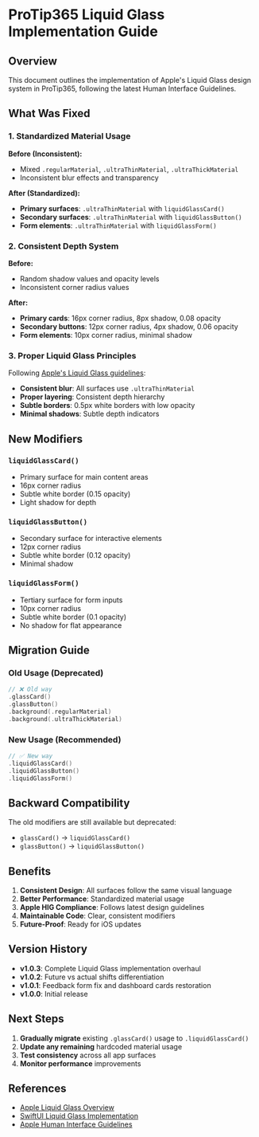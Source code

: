 # ProTip365 Liquid Glass Implementation Guide

## Overview
This document outlines the implementation of Apple's Liquid Glass design system in ProTip365, following the latest Human Interface Guidelines.

## What Was Fixed

### 1. **Standardized Material Usage**
**Before (Inconsistent):**
- Mixed `.regularMaterial`, `.ultraThinMaterial`, `.ultraThickMaterial`
- Inconsistent blur effects and transparency

**After (Standardized):**
- **Primary surfaces**: `.ultraThinMaterial` with `liquidGlassCard()`
- **Secondary surfaces**: `.ultraThinMaterial` with `liquidGlassButton()`
- **Form elements**: `.ultraThinMaterial` with `liquidGlassForm()`

### 2. **Consistent Depth System**
**Before:**
- Random shadow values and opacity levels
- Inconsistent corner radius values

**After:**
- **Primary cards**: 16px corner radius, 8px shadow, 0.08 opacity
- **Secondary buttons**: 12px corner radius, 4px shadow, 0.06 opacity
- **Form elements**: 10px corner radius, minimal shadow

### 3. **Proper Liquid Glass Principles**
Following [Apple's Liquid Glass guidelines](https://developer.apple.com/documentation/TechnologyOverviews/adopting-liquid-glass):

- **Consistent blur**: All surfaces use `.ultraThinMaterial`
- **Proper layering**: Consistent depth hierarchy
- **Subtle borders**: 0.5px white borders with low opacity
- **Minimal shadows**: Subtle depth indicators

## New Modifiers

### `liquidGlassCard()`
- Primary surface for main content areas
- 16px corner radius
- Subtle white border (0.15 opacity)
- Light shadow for depth

### `liquidGlassButton()`
- Secondary surface for interactive elements
- 12px corner radius
- Subtle white border (0.12 opacity)
- Minimal shadow

### `liquidGlassForm()`
- Tertiary surface for form inputs
- 10px corner radius
- Subtle white border (0.1 opacity)
- No shadow for flat appearance

## Migration Guide

### Old Usage (Deprecated)
```swift
// ❌ Old way
.glassCard()
.glassButton()
.background(.regularMaterial)
.background(.ultraThickMaterial)
```

### New Usage (Recommended)
```swift
// ✅ New way
.liquidGlassCard()
.liquidGlassButton()
.liquidGlassForm()
```

## Backward Compatibility

The old modifiers are still available but deprecated:
- `glassCard()` → `liquidGlassCard()`
- `glassButton()` → `liquidGlassButton()`

## Benefits

1. **Consistent Design**: All surfaces follow the same visual language
2. **Better Performance**: Standardized material usage
3. **Apple HIG Compliance**: Follows latest design guidelines
4. **Maintainable Code**: Clear, consistent modifiers
5. **Future-Proof**: Ready for iOS updates

## Version History

- **v1.0.3**: Complete Liquid Glass implementation overhaul
- **v1.0.2**: Future vs actual shifts differentiation
- **v1.0.1**: Feedback form fix and dashboard cards restoration
- **v1.0.0**: Initial release

## Next Steps

1. **Gradually migrate** existing `.glassCard()` usage to `.liquidGlassCard()`
2. **Update any remaining** hardcoded material usage
3. **Test consistency** across all app surfaces
4. **Monitor performance** improvements

## References

- [Apple Liquid Glass Overview](https://developer.apple.com/documentation/TechnologyOverviews/adopting-liquid-glass)
- [SwiftUI Liquid Glass Implementation](https://developer.apple.com/documentation/SwiftUI/Applying-Liquid-Glass-to-custom-views)
- [Apple Human Interface Guidelines](https://developer.apple.com/design/human-interface-guidelines)
